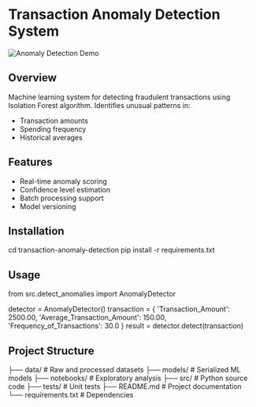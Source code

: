 # Transaction Anomaly Detection System

![Anomaly Detection Demo](assets/anomaly_demo.gif)

## Overview
Machine learning system for detecting fraudulent transactions using Isolation Forest algorithm. Identifies unusual patterns in:
- Transaction amounts
- Spending frequency
- Historical averages

## Features
- Real-time anomaly scoring
- Confidence level estimation
- Batch processing support
- Model versioning

## Installation
cd transaction-anomaly-detection
pip install -r requirements.txt

## Usage
from src.detect_anomalies import AnomalyDetector

detector = AnomalyDetector()
transaction = {
    'Transaction_Amount': 2500.00,
    'Average_Transaction_Amount': 150.00,
    'Frequency_of_Transactions': 30.0
}
result = detector.detect(transaction)
## Project Structure

├── data/              # Raw and processed datasets
├── models/            # Serialized ML models
├── notebooks/         # Exploratory analysis
├── src/               # Python source code
├── tests/             # Unit tests
├── README.md          # Project documentation
└── requirements.txt   # Dependencies
